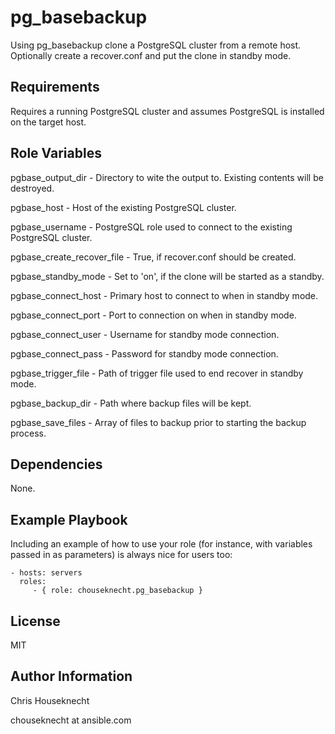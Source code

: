 pg_basebackup
=============

Using pg_basebackup clone a PostgreSQL cluster from a remote host. Optionally create a recover.conf and 
put the clone in standby mode.


Requirements
------------

Requires a running PostgreSQL cluster and assumes PostgreSQL is installed on the target host.


Role Variables
--------------

pgbase_output_dir - Directory to wite the output to. Existing contents will be destroyed.

pgbase_host - Host of the existing PostgreSQL cluster.  

pgbase_username - PostgreSQL role used to connect to the existing PostgreSQL cluster.

pgbase_create_recover_file - True, if recover.conf should be created.

pgbase_standby_mode - Set to 'on', if the clone will be started as a standby.

pgbase_connect_host - Primary host to connect to when in standby mode.

pgbase_connect_port - Port to connection on when in standby mode.

pgbase_connect_user - Username for standby mode connection.

pgbase_connect_pass - Password for standby mode connection.

pgbase_trigger_file - Path of trigger file used to end recover in standby mode.

pgbase_backup_dir - Path where backup files will be kept. 

pgbase_save_files - Array of files to backup prior to starting the backup process. 


Dependencies
------------

None.


Example Playbook
----------------

Including an example of how to use your role (for instance, with variables passed in as parameters) is always nice for users too:

    - hosts: servers
      roles:
         - { role: chouseknecht.pg_basebackup }

License
-------

MIT

Author Information
------------------

Chris Houseknecht

chouseknecht at ansible.com
